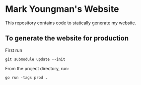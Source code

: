 # Mark Youngman's Website

This repository contains code to statically generate my website.

## To generate the website for production

First run
```
git submodule update --init
```

From the project directory, run:
```
go run -tags prod .
```
